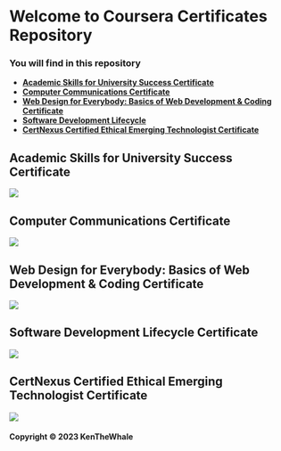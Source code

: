 # Welcome to Coursera Certificates Repository
### You will find in this repository
* [**Academic Skills for University Success Certificate**](https://github.com/KenTheWhale/Certificates_Coursera/edit/main/README.md#academic-skills-for-university-success-certificate)
* [**Computer Communications Certificate**](https://github.com/KenTheWhale/Certificates_Coursera/edit/main/README.md#computer-communications-certificate)
* [**Web Design for Everybody: Basics of Web Development & Coding Certificate**](https://github.com/KenTheWhale/Certificates_Coursera/edit/main/README.md#web-design-for-everybody-basics-of-web-development--coding-certificate)
* [**Software Development Lifecycle**](https://github.com/KenTheWhale/Certificates_Coursera/edit/main/README.md#software-development-lifecycle-certificate)
* [**CertNexus Certified Ethical Emerging Technologist Certificate**](https://github.com/KenTheWhale/Certificates_Coursera/edit/main/README.md#certnexus-certified-ethical-emerging-technologist-certificate)


## Academic Skills for University Success Certificate
![](https://s3.amazonaws.com/coursera_assets/meta_images/generated/CERTIFICATE_LANDING_PAGE/CERTIFICATE_LANDING_PAGE~UAMXWFW3FW6K/CERTIFICATE_LANDING_PAGE~UAMXWFW3FW6K.jpeg)

## Computer Communications Certificate
![](https://s3.amazonaws.com/coursera_assets/meta_images/generated/CERTIFICATE_LANDING_PAGE/CERTIFICATE_LANDING_PAGE~3FTQ7LFAG8MY/CERTIFICATE_LANDING_PAGE~3FTQ7LFAG8MY.jpeg)

## Web Design for Everybody: Basics of Web Development & Coding Certificate
![](https://s3.amazonaws.com/coursera_assets/meta_images/generated/CERTIFICATE_LANDING_PAGE/CERTIFICATE_LANDING_PAGE~Q8XADNVSVYWX/CERTIFICATE_LANDING_PAGE~Q8XADNVSVYWX.jpeg)

## Software Development Lifecycle Certificate
![](https://s3.amazonaws.com/coursera_assets/meta_images/generated/CERTIFICATE_LANDING_PAGE/CERTIFICATE_LANDING_PAGE~84ZQFAYYM6QN/CERTIFICATE_LANDING_PAGE~84ZQFAYYM6QN.jpeg)

## CertNexus Certified Ethical Emerging Technologist Certificate
![](https://s3.amazonaws.com/coursera_assets/meta_images/generated/CERTIFICATE_LANDING_PAGE/CERTIFICATE_LANDING_PAGE~YHYQBS63H945/CERTIFICATE_LANDING_PAGE~YHYQBS63H945.jpeg)

#### Copyright &#169; 2023 KenTheWhale
